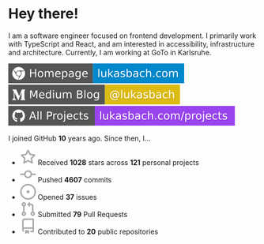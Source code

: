 # Hey there!

I am a software engineer focused on frontend development. I primarily work with TypeScript and React, and am interested in accessibility, infrastructure and architecture. Currently, I am working at GoTo in Karlsruhe.

[![Homepage](./icons/homepage.svg)](https://lukasbach.com)
[![Medium Blog](./icons/medium.svg)](https://medium.com/@lukasbach)
[![My Projects](./icons/projects.svg)](https://lukasbach.com/projects)

I joined GitHub **10** years ago. Since then, I...

- ![](./icons/star.svg) Received **1028** stars across **121** personal projects
- ![](./icons/commit.svg) Pushed **4607** commits
- ![](./icons/issues.svg) Opened **37** issues
- ![](./icons/pr.svg) Submitted **79** Pull Requests
- ![](./icons/repo.svg) Contributed to **20** public repositories
